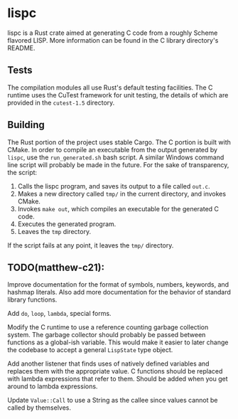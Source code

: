 # lispc

lispc is a Rust crate aimed at generating C code from a roughly Scheme flavored LISP. More information can be found in
the C library directory's README.

## Tests

The compilation modules all use Rust's default testing facilities. The C runtime uses the CuTest framework for unit
testing, the details of which are provided in the `cutest-1.5` directory.

## Building

The Rust portion of the project uses stable Cargo. The C portion is built with CMake. In order to compile an executable
from the output generated by `lispc`, use the `run_generated.sh` bash script. A similar Windows command line script will
probably be made in the future. For the sake of transparency, the script:

1. Calls the lispc program, and saves its output to a file called `out.c`.
2. Makes a new directory called `tmp/` in the current directory, and invokes CMake.
3. Invokes `make out`, which compiles an executable for the generated C code.
4. Executes the generated program.
5. Leaves the `tmp` directory.

If the script fails at any point, it leaves the `tmp/` directory.

## TODO(matthew-c21):

Improve documentation for the format of symbols, numbers, keywords, and hashmap literals. Also add more documentation
for the behavior of standard library functions.

Add `do`, `loop`, `lambda`, special forms.

Modify the C runtime to use a reference counting garbage collection system. The garbage collector should probably be
passed between functions as a global-ish variable. This would make it easier to later change the codebase to accept a
general `LispState` type object.

Add another listener that finds uses of natively defined variables and replaces them with the appropriate value. C
functions should be replaced with lambda expressions that refer to them. Should be added when you get around to lambda
expressions.

Update `Value::Call` to use a String as the callee since values cannot be called by themselves.

